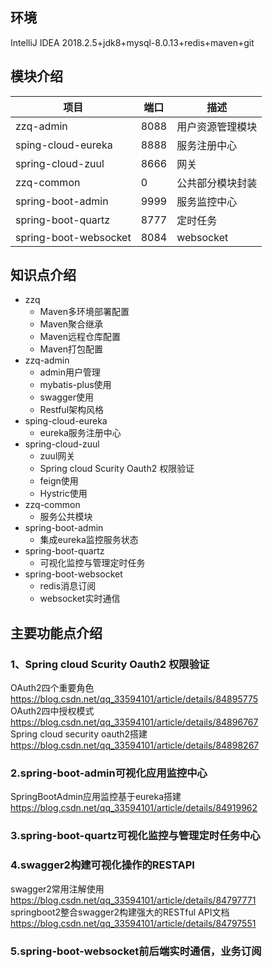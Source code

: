 ## 环境
IntelliJ IDEA 2018.2.5+jdk8+mysql-8.0.13+redis+maven+git <br> 
## 模块介绍
| 项目 | 端口 |描述 |
| ------ | ------ | ------ |
| zzq-admin | 8088 | 用户资源管理模块 |
| sping-cloud-eureka  | 8888 | 服务注册中心  |
| spring-cloud-zuul  | 8666 | 网关 |
| zzq-common | 0 | 公共部分模块封装|
| spring-boot-admin | 9999 | 服务监控中心|
| spring-boot-quartz | 8777 | 定时任务|
| spring-boot-websocket | 8084 | websocket|
## 知识点介绍
+ zzq
  - Maven多环境部署配置
  - Maven聚合继承
  - Maven远程仓库配置
  - Maven打包配置
+ zzq-admin <br> 
  - admin用户管理
  - mybatis-plus使用
  - swagger使用
  - Restful架构风格
+ sping-cloud-eureka <br> 
  - eureka服务注册中心
+ spring-cloud-zuul <br> 
  - zuul网关
  - Spring cloud Scurity Oauth2 权限验证
  - feign使用
  - Hystric使用
+ zzq-common <br> 
  - 服务公共模块
+ spring-boot-admin <br> 
  - 集成eureka监控服务状态
+ spring-boot-quartz <br> 
  - 可视化监控与管理定时任务
+ spring-boot-websocket <br> 
  - redis消息订阅
  - websocket实时通信

## 主要功能点介绍
### 1、Spring cloud Scurity Oauth2 权限验证
OAuth2四个重要角色 https://blog.csdn.net/qq_33594101/article/details/84895775 <br> 
OAuth2四中授权模式 https://blog.csdn.net/qq_33594101/article/details/84896767 <br> 
Spring cloud security oauth2搭建 https://blog.csdn.net/qq_33594101/article/details/84898267 <br> 
### 2.spring-boot-admin可视化应用监控中心
SpringBootAdmin应用监控基于eureka搭建 https://blog.csdn.net/qq_33594101/article/details/84919962 <br> 
### 3.spring-boot-quartz可视化监控与管理定时任务中心
### 4.swagger2构建可视化操作的RESTAPI
swagger2常用注解使用 https://blog.csdn.net/qq_33594101/article/details/84797771 <br> 
springboot2整合swagger2构建强大的RESTful API文档 https://blog.csdn.net/qq_33594101/article/details/84797551 <br> 
### 5.spring-boot-websocket前后端实时通信，业务订阅
